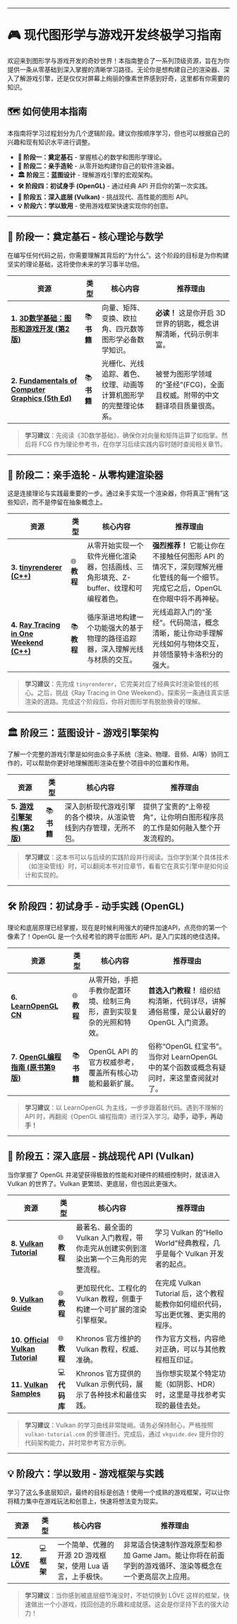 

---

# 🎮 现代图形学与游戏开发终极学习指南

欢迎来到图形学与游戏开发的奇妙世界！本指南整合了一系列顶级资源，旨在为你提供一条从零基础到深入掌握的清晰学习路径。无论你是想构建自己的渲染器、深入了解游戏引擎，还是仅仅对屏幕上绚丽的像素世界感到好奇，这里都有你需要的知识。

## 🗺️ 如何使用本指南

本指南将学习过程划分为几个逻辑阶段。建议你按顺序学习，但也可以根据自己的兴趣和现有知识水平进行调整。

-   **🧠 阶段一：奠定基石** - 掌握核心的数学和图形学理论。
-   **🔧 阶段二：亲手造轮** - 从零开始构建你自己的软件渲染器。
-   **🏛️ 阶段三：蓝图设计** - 理解游戏引擎的宏观架构。
-   **🛠️ 阶段四：初试身手 (OpenGL)** - 通过经典 API 开启你的第一次实践。
-   **🚀 阶段五：深入底层 (Vulkan)** - 挑战现代、高性能的图形 API。
-   **💡 阶段六：学以致用** - 使用游戏框架快速实现你的创意。

---

## 🧠 阶段一：奠定基石 - 核心理论与数学

在编写任何代码之前，你需要理解其背后的“为什么”。这个阶段的目标是为你构建坚实的理论基础，这将使你未来的学习事半功倍。

| 资源                                                                                                 | 类型     | 核心内容                                                               | 推荐理由                                                               |
| ---------------------------------------------------------------------------------------------------- | -------- | ---------------------------------------------------------------------- | ---------------------------------------------------------------------- |
| **1. [3D数学基础：图形和游戏开发 (第2版)](https://book.douban.com/subject/25875324/)**                    | 📚 **书籍** | 向量、矩阵、变换、欧拉角、四元数等图形学必备数学知识。                   | **必读！** 这是你开启 3D 世界的钥匙，概念讲解清晰，代码示例丰富。      |
| **2. [Fundamentals of Computer Graphics (5th Ed)](https://github.com/NWPU66/Fundamentals-Of-Computer-Graphics-5th-CN)** | 📚 **书籍** | 光栅化、光线追踪、着色、纹理、动画等计算机图形学的完整理论体系。 | 被誉为图形学领域的“圣经”(FCG)，全面且权威。附带的中文翻译项目质量很高。 |

> **学习建议**：先阅读《3D数学基础》，确保你对向量和矩阵运算了如指掌。然后将 FCG 作为理论参考书，在你学习后续实践内容时随时查阅相关章节。

---

## 🔧 阶段二：亲手造轮 - 从零构建渲染器

这是连接理论与实践最重要的一步。通过亲手实现一个渲染器，你将真正“拥有”这些知识，而不是停留在抽象概念上。

| 资源                                                              | 类型     | 核心内容                                                                             | 推荐理由                                                                                                   |
| ----------------------------------------------------------------- | -------- | ------------------------------------------------------------------------------------ | ---------------------------------------------------------------------------------------------------------- |
| **3. [tinyrenderer (C++)](https://github.com/ssloy/tinyrenderer/wiki)** | 🌐 **教程** | 从零开始实现一个软件光栅化渲染器，包括画线、三角形填充、Z-buffer、纹理和可编程着色。 | **强烈推荐！** 它能让你在不接触任何图形 API 的情况下，深刻理解光栅化管线的每一个细节。完成它之后，OpenGL 在你眼中将不再神秘。 |
| **4. [Ray Tracing in One Weekend (C++)](https://raytracing.github.io/)** | 📚 **教程** | 循序渐进地构建一个功能强大的基于物理的路径追踪器，深入理解光线与材质的交互。         | 光线追踪入门的“圣经”。代码简洁，概念清晰，能让你动手理解光线如何与物体交互，并领悟蒙特卡洛积分的强大。           |

> **学习建议**：先完成 `tinyrenderer`，它完美对应了经典实时渲染管线的核心。之后，挑战《Ray Tracing in One Weekend》，探索另一条通往真实感渲染的道路。完成这个阶段后，你将对图形学有脱胎换骨的理解。

---

## 🏛️ 阶段三：蓝图设计 - 游戏引擎架构

了解一个完整的游戏引擎是如何由众多子系统（渲染、物理、音频、AI等）协同工作的，可以帮助你更好地理解图形渲染在整个项目中的位置和作用。

| 资源                               | 类型     | 核心内容                                                                     | 推荐理由                                                                   |
| ---------------------------------- | -------- | ---------------------------------------------------------------------------- | -------------------------------------------------------------------------- |
| **5. [游戏引擎架构 (第2版)](https://book.douban.com/subject/33446487/)** | 📚 **书籍** | 深入剖析现代游戏引擎的各个模块，从渲染管线到内存管理，无所不包。 | 提供了宝贵的“上帝视角”，让你明白图形程序员的工作是如何融入整个开发流程的。 |

> **学习建议**：这本书可以与后续的实践阶段并行阅读。当你学到某个具体技术（如渲染管线）时，可以翻阅本书对应章节，看看它在真实引擎中是如何设计和实现的。

---

## 🛠️ 阶段四：初试身手 - 动手实践 (OpenGL)

理论和底层原理已经掌握，现在是时候利用强大的硬件加速API，点亮你的第一个像素了！OpenGL 是一个久经考验的跨平台图形 API，是入门实践的绝佳选择。

| 资源                                         | 类型     | 核心内容                                                         | 推荐理由                                                                       |
| -------------------------------------------- | -------- | ---------------------------------------------------------------- | ------------------------------------------------------------------------------ |
| **6. [LearnOpenGL CN](https://learnopengl-cn.github.io/)** | 🌐 **教程** | 从零开始，手把手教你配置环境、绘制三角形，直到实现复杂的光照和特效。 | **首选入门教程！** 组织结构清晰，代码详尽，讲解通俗易懂，是公认最好的 OpenGL 入门资源。 |
| **7. [OpenGL编程指南 (原书第9版)](https://book.douban.com/subject/35093489/)** | 📚 **书籍** | OpenGL API 的官方权威参考，覆盖所有核心功能和最新扩展。           | 俗称“OpenGL 红宝书”。当你对 LearnOpenGL 中的某个函数或概念有疑问时，来这里查阅就对了。 |

> **学习建议**：以 LearnOpenGL 为主线，一步步跟着敲代码。遇到不理解的 API 时，再翻阅《OpenGL 编程指南》进行深入学习。**动手，动手，再动手！**

---

## 🚀 阶段五：深入底层 - 挑战现代 API (Vulkan)

当你掌握了 OpenGL 并渴望获得极致的性能和对硬件的精细控制时，就该进入 Vulkan 的世界了。Vulkan 更繁琐、更底层，但也因此更强大。

| 资源                                                         | 类型     | 核心内容                                                                             | 推荐理由                                                                         |
| ------------------------------------------------------------ | -------- | ------------------------------------------------------------------------------------ | -------------------------------------------------------------------------------- |
| **8. [Vulkan Tutorial](https://vulkan-tutorial.com/)**         | 🌐 **教程** | 最著名、最全面的 Vulkan 入门教程，带你走完从创建实例到渲染出第一个三角形的完整流程。 | 学习 Vulkan 的“Hello World”经典教程，几乎是每个 Vulkan 开发者的起点。           |
| **9. [Vulkan Guide](https://vkguide.dev/)**                      | 🌐 **教程** | 更加现代化、工程化的 Vulkan 教程，侧重于构建一个可扩展的渲染引擎框架。         | 在完成 Vulkan Tutorial 后，这个教程能教你如何组织代码，写出更优雅、更实用的程序。 |
| **10. [Official Vulkan Tutorial](https://docs.vulkan.org/tutorial/latest/00_Introduction.html)** | 🌐 **教程** | Khronos 官方维护的 Vulkan 教程，权威、准确。                                   | 作为官方文档，内容绝对正确，可以与其他教程相互印证。                             |
| **11. [Vulkan Samples](https://github.com/KhronosGroup/Vulkan-Samples)** | 💻 **代码库** | Khronos 官方提供的 Vulkan 示例代码，展示了各种技术和最佳实践。                     | 当你想实现某个特定功能（如阴影、HDR）时，这里是寻找参考实现的最佳去处。          |

> **学习建议**：Vulkan 的学习曲线非常陡峭。请务必保持耐心，严格按照 `vulkan-tutorial.com` 的步骤进行。完成后，通过 `vkguide.dev` 提升你的代码架构能力，并时常参考官方示例。

---

## 💡 阶段六：学以致用 - 游戏框架与实践

学习了这么多底层知识，最终的目标是创造！使用一个成熟的游戏框架，可以让你将精力集中在游戏玩法和创意上，快速将想法变为现实。

| 资源                                 | 类型     | 核心内容                                                     | 推荐理由                                                                         |
| ------------------------------------ | -------- | ------------------------------------------------------------ | -------------------------------------------------------------------------------- |
| **12. [LÖVE](https://github.com/love2d/love)** | 💻 **框架** | 一个简单、优雅的开源 2D 游戏框架，使用 Lua 语言，上手极快。 | 非常适合快速制作游戏原型和参加 Game Jam。能让你将在前面学到的游戏循环、渲染等概念在一个更高层次上应用。 |

> **学习建议**：当你感到被底层细节淹没时，不妨切换到 LÖVE 这样的框架，快速做出一个小游戏，找回创造的乐趣和成就感。这会是你坚持下去的强大动力！